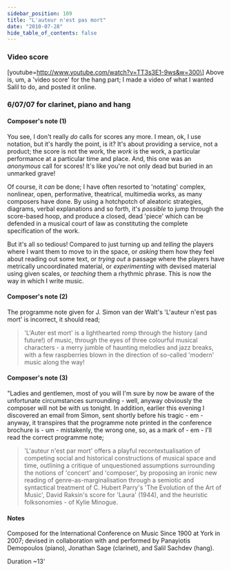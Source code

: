 ```yaml
---
sidebar_position: 109
title: "L'auteur n'est pas mort"
date: "2010-07-28"
hide_table_of_contents: false
---
```



### Video score

\[youtube=http://www.youtube.com/watch?v=TT3s3E1-9ws&w=300\] Above is, um, a 'video score' for the hang part; I made a video of what I wanted Salil to do, and posted it online.

### 6/07/07 for clarinet, piano and hang

#### Composer's note (1)

You see, I don't really _do_ calls for scores any more. I mean, ok, I use notation, but it's hardly the point, is it? It's about providing a service, not a product; the score is not the work, the _work_ is the work, a particular performance at a particular time and place. And, this one was an _anonymous_ call for scores! It's like you're not only dead but buried in an unmarked grave!

Of course, it _can_ be done; I have often resorted to 'notating' complex, nonlinear, open, performative, theatrical, multimedia works, as many composers have done. By using a hotchpotch of aleatoric strategies, diagrams, verbal explanations and so forth, it's _possible_ to jump through the score-based hoop, and produce a closed, dead 'piece' which can be defended in a musical court of law as constituting the complete specification of the work.

But it's all so tedious! Compared to just turning up and _telling_ the players where I want them to move to in the space, or _asking_ them how they feel about reading out some text, or _trying out_ a passage where the players have metrically uncoordinated material, or _experimenting_ with devised material using given scales, or _teaching_ them a rhythmic phrase. This is now the way in which I write music.

#### Composer's note (2)

The programme note given for J. Simon van der Walt's 'L'auteur n'est pas mort' is incorrect, it should read;

> 'L'Auter est mort' is a lighthearted romp through the history (and future!) of music, through the eyes of three colourful musical characters - a merry jumble of haunting melodies and jazz breaks, with a few raspberries blown in the direction of so-called 'modern' music along the way!

#### Composer's note (3)

"Ladies and gentlemen, most of you will I'm sure by now be aware of the unfortunate circumstances surrounding - well, anyway obviously the composer will not be with us tonight. In addition, earlier this evening I discovered an email from Simon, sent shortly before his tragic - em - anyway, it transpires that the programme note printed in the conference brochure is - um - mistakenly, the wrong one, so, as a mark of - em - I'll read the correct programme note;

> 'L'auteur n'est par mort' offers a playful recontextualisation of competing social and historical constructions of musical space and time, outlining a critique of unquestioned assumptions surrounding the notions of 'concert' and 'composer', by proposing an ironic new reading of genre-as-marginalisation through a semiotic and syntactical treatment of C. Hubert Parry's 'The Evolution of the Art of Music', David Raksin's score for 'Laura' (1944), and the heuristic folksonomies - of Kylie Minogue.

#### Notes

Composed for the International Conference on Music Since 1900 at York in 2007; devised in collaboration with and performed by Panayiotis Demopoulos (piano), Jonathan Sage (clarinet), and Salil Sachdev (hang).

Duration ~13'
